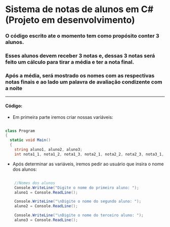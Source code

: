 # Sistema de notas de alunos em C# (Projeto em desenvolvimento)

### O código escrito ate o momento tem como propósito conter 3 alunos. 
### Esses alunos devem receber 3 notas e, dessas 3 notas será feito um cálculo para tirar a média e ter a nota final.
### Após a média, será mostrado os nomes com as respectivas notas finais e ao lado um palavra de avaliação condizente com a noite

---

#### Código:

- Em primeira parte iremos criar nossas variáveis:

~~~csharp

class Program
{
  static void Main()
  {
    string aluno1, aluno2, aluno3;
    int nota1_1, nota1_2, nota1_3, nota2_1, nota2_2, nota2_3, nota3_1, nota3_2, nota3_3;

~~~

- Após determinar as variáveis, iremos pedir ao usuário que insira o nome dos alunos:

~~~csharp

    //Nomes dos alunos
    Console.WriteLine("Digite o nome do primeiro aluno: ");
    aluno1 = Console.ReadLine();

    Console.WriteLine("\nDigite o nome do segundo aluno: ");
    aluno2 = Console.ReadLine(); 

    Console.WriteLine("\nDigite o nome do terceiro aluno: ");
    aluno3 = Console.ReadLine();

~~~
